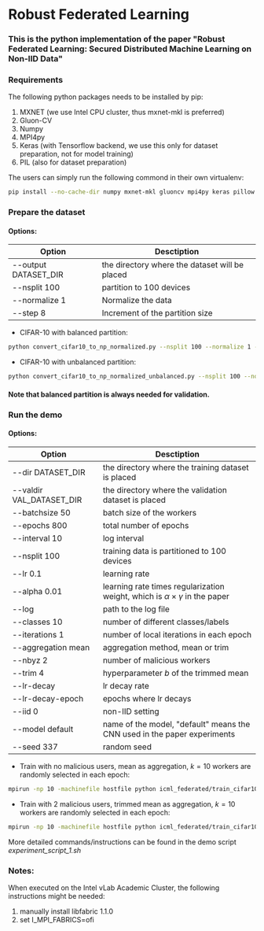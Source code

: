# Robust Federated Learning

### This is the python implementation of the paper "Robust Federated Learning: Secured Distributed Machine Learning on Non-IID Data"

### Requirements

The following python packages needs to be installed by pip:

1. MXNET (we use Intel CPU cluster, thus mxnet-mkl is preferred)
2. Gluon-CV
3. Numpy
4. MPI4py
5. Keras (with Tensorflow backend, we use this only for dataset preparation, not for model training)
6. PIL (also for dataset preparation)

The users can simply run the following commond in their own virtualenv:

```bash
pip install --no-cache-dir numpy mxnet-mkl gluoncv mpi4py keras pillow
```

### Prepare the dataset

#### Options:

| Option     | Desctiption | 
| ---------- | ----------- | 
|--output DATASET_DIR| the directory where the dataset will be placed|
|--nsplit 100| partition to 100 devices|
|--normalize 1| Normalize the data|
|--step 8| Increment of the partition size|

* CIFAR-10 with balanced partition:
```bash
python convert_cifar10_to_np_normalized.py --nsplit 100 --normalize 1 --output DATASET_DIR
```

* CIFAR-10 with unbalanced partition:
```bash
python convert_cifar10_to_np_normalized_unbalanced.py --nsplit 100 --normalize 1 --step 8 --output DATASET_DIR
```

#### Note that balanced partition is always needed for validation.

### Run the demo

#### Options:

| Option     | Desctiption | 
| ---------- | ----------- | 
|--dir DATASET_DIR| the directory where the training dataset is placed|
|--valdir VAL_DATASET_DIR| the directory where the validation dataset is placed|
|--batchsize 50| batch size of the workers|
|--epochs 800| total number of epochs|
|--interval 10| log interval|
|--nsplit 100| training data is partitioned to 100 devices|
|--lr 0.1| learning rate|
|--alpha 0.01| learning rate times regularization weight, which is $\alpha \times \gamma$ in the paper|
|--log | path to the log file|
|--classes 10| number of different classes/labels|
|--iterations 1| number of local iterations in each epoch|
|--aggregation mean| aggregation method, mean or trim|
|--nbyz 2| number of malicious workers|
|--trim 4| hyperparameter $b$ of the trimmed mean|
|--lr-decay | lr decay rate|
|--lr-decay-epoch | epochs where lr decays|
|--iid 0 | non-IID setting|
|--model default | name of the model, "default" means the CNN used in the paper experiments|
|--seed 337 | random seed|

* Train with no malicious users, mean as aggregation, $k=10$ workers are randomly selected in each epoch:
```bash
mpirun -np 10 -machinefile hostfile python icml_federated/train_cifar10_mxnet_fedrob_impl.py --classes 10 --model default --nsplit 100 --batchsize 50 --lr 0.1 --lr-decay 0.4 --lr-decay-epoch 400 --alpha 0.01 --epochs 800 --iterations 1 --seed 337 --dir $inputdir --valdir $valdir -o $logfile 2>&1 | tee $watchfile
```

* Train with 2 malicious users, trimmed mean as aggregation, $k=10$ workers are randomly selected in each epoch:
```bash
mpirun -np 10 -machinefile hostfile python icml_federated/train_cifar10_mxnet_fedrob_impl.py --classes 10 --model default --nsplit 100 --batchsize 50 --lr 0.1 --lr-decay 0.4 --lr-decay-epoch 400 --alpha 0.01 --epochs 800 --iterations 1 --seed 337 --nbyz 2 --trim 4 --dir $inputdir --valdir $valdir -o $logfile 2>&1 | tee $watchfile
```

More detailed commands/instructions can be found in the demo script *experiment_script_1.sh*

### Notes:

When executed on the Intel vLab Academic Cluster, the following instructions might be needed:

1. manually install libfabric 1.1.0
2. set I_MPI_FABRICS=ofi